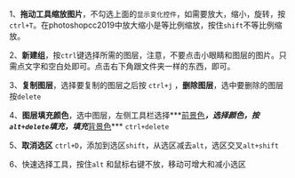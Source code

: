 1、**拖动工具缩放图片**，不勾选上面的`显示变化控件`，如需要放大，缩小，旋转，按`ctrl+T`。在photoshopcc2019中放大缩小是等比例缩放，按住`shift`不等比例缩放。

2、**新建组**，按`ctrl`键选择所需的图层，注意，不要点击小眼睛和图层的图片。只需点文字和空白处即可。点击右下角跟文件夹一样的东西，即可。

3、**复制图层**，选择要复制的图层之后按 `ctrl+j` ，**删除图层**，选中要删除的图层按`delete`

4、**图层填充颜色**，选中图层，左侧工具栏选择***<u>前景色</u>***，选择颜色，按`alt+delete`填充，填充***<u>背景色</u>*** `ctrl+delete`

5、**取消选区** `ctrl+D`，添加到选区`shift`，从选区减去`alt`，选区交叉`alt+shift`

6、快速选择工具，按住`alt` 和鼠标右键不放，移动可增大和减小选区

